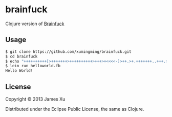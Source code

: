 # brainfuck

Clojure version of [Brainfuck](http://en.wikipedia.org/wiki/Brainfuck)

## Usage

```bash
$ git clone https://github.com/xumingming/brainfuck.git
$ cd brainfuck
$ echo "++++++++++[>+++++++>++++++++++>+++>+<<<<-]>++.>+.+++++++..+++.>++.<<+++++++++++++++.>.+++.------.--------.>+.>." > helloworld.fb
$ lein run helloworld.fb
Hello World!
```

## License

Copyright © 2013 James Xu

Distributed under the Eclipse Public License, the same as Clojure.
